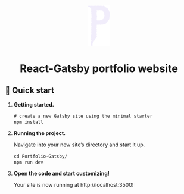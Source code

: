 <p align="center">
    <img alt="Portfolio" src="./src/img/p.svg" width="60" />
  </a>
</p>
<h1 align="center">
  React-Gatsby portfolio website
</h1>

## 🚀 Quick start

1.  **Getting started.**

    ```shell
    # create a new Gatsby site using the minimal starter
    npm install
    ```

2.  **Running the project.**

    Navigate into your new site’s directory and start it up.

    ```shell
    cd Portfolio-Gatsby/
    npm run dev
    ```

3.  **Open the code and start customizing!**

    Your site is now running at http://localhost:3500!
